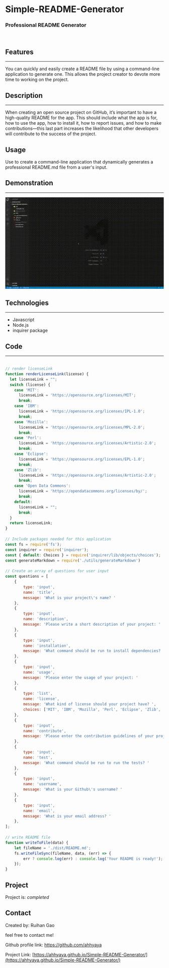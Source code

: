# <Simple-README-Generator>

# Simple-README-Generator
### Professional README Generator
<br>

## Features
---
You can quickly and easily create a README file by using a command-line application to generate one. This allows the project creator to devote more time to working on the project.


## Description
---
When creating an open source project on GitHub, it’s important to have a high-quality README for the app. This should include what the app is for, how to use the app, how to install it, how to report issues, and how to make contributions—this last part increases the likelihood that other developers will contribute to the success of the project.


## Usage

Use to create a command-line application that dynamically generates a professional README.md file from a user's input.

## Demonstration
---
![example Demo](./109.gif)

## Technologies
---
* Javascript
* Node.js
* inquirer package


## Code 
---
```JavaScript

// render licenseLink 
function renderLicenseLink(license) {
  let licenseLink = "";
  switch (license) {
    case 'MIT':
      licenseLink = 'https://opensource.org/licenses/MIT';
      break;
    case 'IBM':
      licenseLink = 'https://opensource.org/licenses/IPL-1.0';
      break;
    case 'Mozilla':
      licenseLink = 'https://opensource.org/licenses/MPL-2.0';
      break;
    case 'Perl':
      licenseLink = 'https://opensource.org/licenses/Artistic-2.0';
      break;
    case 'Eclipse':
      licenseLink = 'https://opensource.org/licenses/EPL-1.0';
      break;
    case 'Zlib':
      licenseLink = 'https://opensource.org/licenses/Artistic-2.0';
      break;
    case 'Open Data Commons':
      licenseLink = 'https://opendatacommons.org/licenses/by/';
      break;
    default:
      licenseLink = "";
      break;
  }
  return licenseLink;
}

// Include packages needed for this application
const fs = require('fs');
const inquirer = require('inquirer');
const { default: Choices } = require('inquirer/lib/objects/choices');
const generateMarkdown = require('./utils/generateMarkdown')

// Create an array of questions for user input
const questions = [
    {
        type: 'input',
        name: 'title',
        message: 'What is your project\'s name? '
    },
    {
        type: 'input',
        name: 'description',
        message: 'Please write a short description of your project: '
    },
    {
        type: 'input',
        name: 'installation',
        message: 'What command should be run to install dependencies? '
    },
    {
        type: 'input',
        name: 'usage',
        message: 'Please enter the usage of your project: '
    },
    {
        type: 'list',
        name: 'license',
        message: 'What kind of license should your project have? ',
        choices: ['MIT', 'IBM', 'Mozilla', 'Perl', 'Eclipse', 'Zlib', 'Open Data Commons', 'None']
    },
    {
        type: 'input',
        name: 'contribute',
        message: 'Please enter the contribution guidelines of your project: '
    },
    {
        type: 'input',
        name: 'test',
        message: 'What command should be run to run the tests? '
    },
    {
        type: 'input',
        name: 'username',
        message: 'What is your Github\'s username? '
    },
    {
        type: 'input',
        name: 'email',
        message: 'What is your email address? '
    },
];

// write README file
function writeToFile(data) {
    let fileName = './dist/README.md';
    fs.writeFileSync(fileName, data, (err) => {
        err ? console.log(err) : console.log('Your README is ready!');
    });
}

```
## Project
Project is: _completed_ 

## Contact
Created by: Ruihan Gao

feel free to contact me!

Github profile link: https://github.com/ahhyaya

Project Link: [https://ahhyaya.github.io/Simple-README-Generator/](https://ahhyaya.github.io/Simple-README-Generator/)